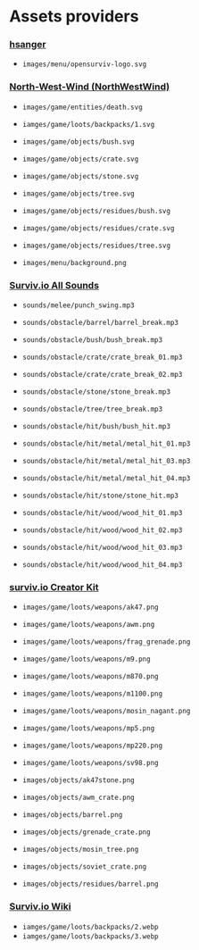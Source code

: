 # Assets providers

### [hsanger](https://github.com/hsanger)
- `images/menu/opensurviv-logo.svg`

### [North-West-Wind (NorthWestWind)](https://github.com/North-West-Wind)
- `images/game/entities/death.svg`

- `iamges/game/loots/backpacks/1.svg`

- `images/game/objects/bush.svg`
- `images/game/objects/crate.svg`
- `images/game/objects/stone.svg`
- `images/game/objects/tree.svg`

- `images/game/objects/residues/bush.svg`
- `images/game/objects/residues/crate.svg`
- `images/game/objects/residues/tree.svg`

- `images/menu/background.png`

### [Surviv.io All Sounds](https://docs.google.com/document/d/1HREjUYHoi-xxJ5NLmLegyldl3_fWKVUC4nyJrNHL4fg/edit)
- `sounds/melee/punch_swing.mp3`

- `sounds/obstacle/barrel/barrel_break.mp3`

- `sounds/obstacle/bush/bush_break.mp3`

- `sounds/obstacle/crate/crate_break_01.mp3`
- `sounds/obstacle/crate/crate_break_02.mp3`

- `sounds/obstacle/stone/stone_break.mp3`

- `sounds/obstacle/tree/tree_break.mp3`

- `sounds/obstacle/hit/bush/bush_hit.mp3`

- `sounds/obstacle/hit/metal/metal_hit_01.mp3`
- `sounds/obstacle/hit/metal/metal_hit_03.mp3`
- `sounds/obstacle/hit/metal/metal_hit_04.mp3`

- `sounds/obstacle/hit/stone/stone_hit.mp3`

- `sounds/obstacle/hit/wood/wood_hit_01.mp3`
- `sounds/obstacle/hit/wood/wood_hit_02.mp3`
- `sounds/obstacle/hit/wood/wood_hit_03.mp3`
- `sounds/obstacle/hit/wood/wood_hit_04.mp3`

### [surviv.io Creator Kit](https://drive.google.com/drive/folders/1qhaDdNCsisBu_7gvMNmyn_zkG4kyAZix)
- `images/game/loots/weapons/ak47.png`
- `images/game/loots/weapons/awm.png`
- `images/game/loots/weapons/frag_grenade.png`
- `images/game/loots/weapons/m9.png`
- `images/game/loots/weapons/m870.png`
- `images/game/loots/weapons/m1100.png`
- `images/game/loots/weapons/mosin_nagant.png`
- `images/game/loots/weapons/mp5.png`
- `images/game/loots/weapons/mp220.png`
- `images/game/loots/weapons/sv98.png`

- `images/objects/ak47stone.png`
- `images/objects/awm_crate.png`
- `images/objects/barrel.png`
- `images/objects/grenade_crate.png`
- `images/objects/mosin_tree.png`
- `images/objects/soviet_crate.png`

- `images/objects/residues/barrel.png`

### [Surviv.io Wiki](https://survivio.fandom.com/wiki/Surviv.io_Wiki)
- `iamges/game/loots/backpacks/2.webp`
- `iamges/game/loots/backpacks/3.webp`